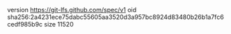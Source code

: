 version https://git-lfs.github.com/spec/v1
oid sha256:2a4231ece75dabc55605aa3520d3a957bc8924d83480b26b1a7fc6cedf985b9c
size 11520
